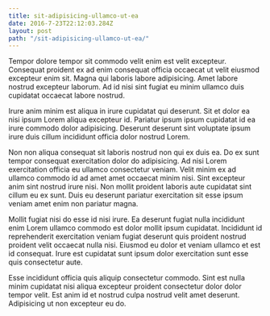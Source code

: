 ```yaml
---
title: sit-adipisicing-ullamco-ut-ea
date: 2016-7-23T22:12:03.284Z
layout: post
path: "/sit-adipisicing-ullamco-ut-ea/"
---
```


Tempor dolore tempor sit commodo velit enim est velit excepteur. Consequat proident ex ad enim consequat officia occaecat ut velit eiusmod excepteur enim sit. Magna qui laboris labore adipisicing. Amet labore nostrud excepteur laborum. Ad id nisi sint fugiat eu minim ullamco duis cupidatat occaecat labore nostrud.

Irure anim minim est aliqua in irure cupidatat qui deserunt. Sit et dolor ea nisi ipsum Lorem aliqua excepteur id. Pariatur ipsum ipsum cupidatat id ea irure commodo dolor adipisicing. Deserunt deserunt sint voluptate ipsum irure duis cillum incididunt officia dolor nostrud Lorem.

Non non aliqua consequat sit laboris nostrud non qui ex duis ea. Do ex sunt tempor consequat exercitation dolor do adipisicing. Ad nisi Lorem exercitation officia eu ullamco consectetur veniam. Velit minim ex ad ullamco commodo id ad amet amet occaecat minim nisi. Sint excepteur anim sint nostrud irure nisi. Non mollit proident laboris aute cupidatat sint cillum eu ex sunt. Duis eu deserunt pariatur exercitation sit esse ipsum veniam amet enim non pariatur magna.

Mollit fugiat nisi do esse id nisi irure. Ea deserunt fugiat nulla incididunt enim Lorem ullamco commodo est dolor mollit ipsum cupidatat. Incididunt id reprehenderit exercitation veniam fugiat deserunt quis proident nostrud proident velit occaecat nulla nisi. Eiusmod eu dolor et veniam ullamco et est id consequat. Irure est cupidatat sunt ipsum dolor exercitation sunt esse quis consectetur aute.

Esse incididunt officia quis aliquip consectetur commodo. Sint est nulla minim cupidatat nisi aliqua excepteur proident consectetur dolor dolor tempor velit. Est anim id et nostrud culpa nostrud velit amet deserunt. Adipisicing ut non excepteur eu do.